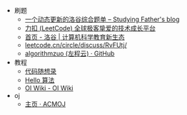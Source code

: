 - 刷题
	- [一个动态更新的洛谷综合题单 – Studying Father's blog](https://studyingfather.com/archives/841)
	- [力扣 (LeetCode) 全球极客挚爱的技术成长平台](https://leetcode.cn/)
	- [首页 - 洛谷 | 计算机科学教育新生态](https://www.luogu.com.cn/)
	- [leetcode.cn/circle/discuss/RvFUtj/](https://leetcode.cn/circle/discuss/RvFUtj/)
	- [algorithmzuo (左程云) · GitHub](https://github.com/algorithmzuo)
- 教程
	- [代码随想录](https://programmercarl.com/)
	- [Hello 算法](https://www.hello-algo.com/)
	- [OI Wiki - OI Wiki](https://oi-wiki.org/)
- oj
	- [主页 · ACMOJ](https://acm.sjtu.edu.cn/OnlineJudge/)
